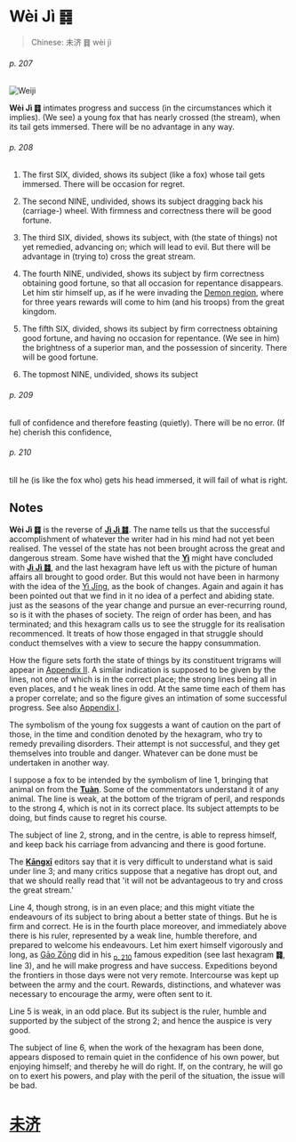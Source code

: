 # Wèi Jì ䷿

> Chinese: 未济 ䷿ wèi jì

###### p. 207

![Weiji](https://88o.io/wp-content/uploads/2018/09/64-e69caae6b58eweiji.jpg)

**Wèi Jì ䷿** intimates progress and success (in the circumstances which it implies).
(We see) a young fox that has nearly crossed (the stream), when its tail gets immersed. There will be no advantage in any way.

###### p. 208

1. The first SIX, divided, shows its subject (like a fox) whose tail gets immersed. There will be occasion for regret.

2. The second NINE, undivided, shows its subject dragging back his (carriage-) wheel. With firmness and correctness there will be good fortune.

3. The third SIX, divided, shows its subject, with (the state of things) not yet remedied, advancing on; which will lead to evil. But there will be advantage in (trying to) cross the great stream.

4. The fourth NINE, undivided, shows its subject by firm correctness obtaining good fortune, so that all occasion for repentance disappears.
Let him stir himself up, as if he were invading the [Demon region](https://en.wikipedia.org/wiki/Guifang), where for three years rewards will come to him (and his troops) from the great kingdom.

5. The fifth SIX, divided, shows its subject by firm correctness obtaining good fortune, and having no occasion for repentance.
(We see in him) the brightness of a superior man, and the possession of sincerity. There will be good fortune.

6. The topmost NINE, undivided, shows its subject

###### p. 209

full of confidence and therefore feasting (quietly). There will be no error. (If he) cherish this confidence,

###### p. 210

till he (is like the fox who) gets his head immersed, it will fail of what is right.

## Notes

**Wèi Jì ䷿** is the reverse of [**Jì Jì ䷾**](e697a2e6b58ejiji.md). The name tells us that the successful accomplishment of whatever the writer had in his mind had not yet been realised.
The vessel of the state has not been brought across the great and dangerous stream. Some have wished that the [**Yì**](https://en.wikipedia.org/wiki/I_Ching) might have concluded with [**Jì Jì ䷾**](e697a2e6b58ejiji.md),
and the last hexagram have left us with the picture of human affairs all brought to good order. But this would not have been in harmony with the idea of the [Yì Jīng](https://en.wikipedia.org/wiki/I_Ching), as the book of changes. Again and again it has been pointed out that we find in it no idea of a perfect and abiding state. just as the seasons of the year change and pursue an ever-recurring round, so is it with the phases of society. The reign of order has been, and has terminated; and this hexagram calls us to see the struggle for its realisation recommenced. It treats of how those engaged in that struggle should conduct themselves with a view to secure the happy consummation.

How the figure sets forth the state of things by its constituent trigrams will appear in [Appendix II](appendix02.md). A similar indication is supposed to be given by the lines, not one of which is in the correct place; the strong lines being all in even places, and t he weak lines in odd. At the same time each of them has a proper correlate; and so the figure gives an intimation of some successful progress. See also [Appendix I](appendix01.md).

The symbolism of the young fox suggests a want of caution on the part of those, in the time and condition denoted by the hexagram, who try to remedy prevailing disorders. Their attempt is not successful, and they get themselves into trouble and danger. Whatever can be done must be undertaken in another way.

I suppose a fox to be intended by the symbolism of line 1, bringing that animal on from the [**Tuàn**](https://en.wikipedia.org/wiki/Ten_Wings). Some of the commentators understand it of any animal. The line is weak, at the bottom of the trigram of peril, and responds to the strong 4, which is not in its correct place. Its subject attempts to be doing, but finds cause to regret his course.

The subject of line 2, strong, and in the centre, is able to repress himself, and keep back his carriage from advancing and there is good fortune.

The [**Kāngxī**](https://en.wikipedia.org/wiki/Kangxi_Dictionary) editors say that it is very difficult to understand what is said under line 3; and many critics suppose that a negative has dropt out, and that we should really read that 'it will not be advantageous to try and cross the great stream.'

Line 4, though strong, is in an even place; and this might vitiate the endeavours of its subject to bring about a better state of things. But he is firm and correct. He is in the fourth place moreover, and immediately above there is his ruler, represented by a weak line, humble therefore, and prepared to welcome his endeavours. Let him exert himself vigorously and long, as [Gāo Zōng](https://zh.wikipedia.org/zh-cn/高宗) did in his <sub>[p. 210](#p-210)</sub> famous expedition (see last hexagram **䷿**, line 3), and he will make progress and have success. Expeditions beyond the frontiers in those days were not very remote. Intercourse was kept up between the army and the court. Rewards, distinctions, and whatever was necessary to encourage the army, were often sent to it.

Line 5 is weak, in an odd place. But its subject is the ruler, humble and supported by the subject of the strong 2; and hence the auspice is very good.

The subject of line 6, when the work of the hexagram has been done, appears disposed to remain quiet in the confidence of his own power, but enjoying himself; and thereby he will do right. If, on the contrary, he will go on to exert his powers, and play with the peril of the situation, the issue will be bad.

# [未济](e69caae6b58eweiji_cn.md)
